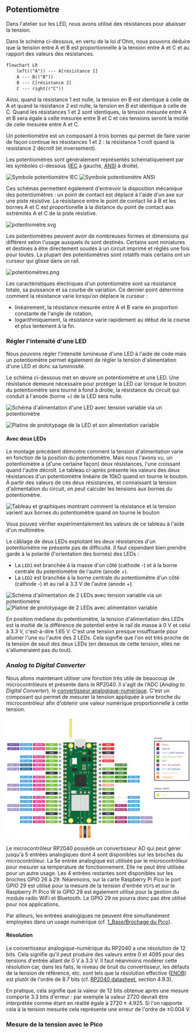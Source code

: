 ## Potentiomètre

Dans l'atelier sur les LED, nous avons utilisé des résistances pour
abaisser la tension.

Dans le schéma ci-dessous, en vertu de la loi d'Ohm, nous pouvons déduire
que la tension entre A et B est proportionnelle à la tension entre A et C et
au rapport des valeurs des résistances.


```mermaid
flowchart LR
    left(("A")) --- A[résistance 1]
    A --- B(("B"))
    B --- C[résistance 2]
    C --- right(("C"))
```

Ainsi, quand la résistance 1 est nulle, la tension en B est identique à celle
de A et quand la résistance 2 est nulle, la tension en B est identique à celle
de C. Quand les résistances 1 et 2 sont identiques, la tension mesurée entre
A et B sera égale à celle mesurée entre B et C et ces tensions seront 
la moitié de celle mesurée entre A et C.

Un potentiomètre est un composant à trois bornes qui permet de faire varier
de façon continue les résistances 1 et 2 : la résistance 1 croît
quand la resistance 2 décroît (et inversement).

Les potentiomètres sont généralement représentés schématiquement par les
symboles ci-dessous ([IEC](https://fr.wikipedia.org/wiki/Commission_%C3%A9lectrotechnique_internationale)
à gauche, [ANSI](https://fr.wikipedia.org/wiki/American_National_Standards_Institute) à droite).

![Symbole potentiomètre IEC](../../Images/symbole_potentiomètre_IEC.svg)
![Symbole potentiomètre ANSI](../../Images/symbole_potentiomètre_US.svg)

Ces schémas permettent également d'entrevoir la disposition mécanique des
potentiomètres : un point de contact est déplacé à l'aide d'un axe
sur une piste résistive.
La résistance entre le point de contact lié à B et
les bornes A et C est proportionelle à la distance du point de contact
aux extrémités A et C de la piste résistive.

![potentiomètre.svg](../../Images/potentiomètre.svg)

Les potentiomètres peuvent avoir de nombreuses formes et dimensions
qui diffèrent selon l'usage auxquels ils sont destinés.
Certains sont miniatures et destinés à être directement soudés à un circuit
imprimé et réglés une fois pour toutes. 
La plupart des potentiomètres sont rotatifs mais certains ont un curseur
qui glisse dans un rail.

![potentiomètres.png](../../Images/potentiomètres.png)

Les caractéristiques électriques d'un potentiomètre sont sa résistance
totale, sa puissance et sa courbe de variation. Ce dernier point détermine
comment la résistance varie lorsqu'on déplace le curseur : 
- linéairement, la résistance mesurée entre A et B varie en proportion constante de l'angle 
de rotation,
- logarithmiquement, la résistance varie rapidement au début de la course et plus lentement 
à la fin.

### Régler l'intensité d'une LED

Nous pouvons régler l'intensité lumineuse d'une LED à l'aide de code mais un
potentiomètre permet également de régler la tension d'alimentation d'une LED
et donc sa luminosité.

Le schéma ci-dessous met en œuvre un potentiomètre et une LED.
Une résistance demeure nécessaire pour protéger la LED car lorsque le bouton
du potentiomètre sera tourné à fond à droite, la résistance du circuit
qui conduit à l'anode (borne +) de la LED sera nulle.

![Schéma d'alimentation d'une LED avec tension variable via un potentiomètre](assets/Pot_0_sch_wbg.svg)

![Platine de prototypage de la LED et son alimentation variable](assets/Pot_0_proto_wbg.svg)

#### Avec deux LEDs

Le montage précédent démontre comment la tension d'alimentation varie en fonction de la position
du potentiomètre.
Mais nous l'avons vu, un potentiomètre a (d'une certaine façon) deux résistances, l'une croissant
quand l'autre décroît.
Le tableau ci-après présente les valeurs des deux résistances d'un potentiomètre linéaire de 10kΩ
quand on tourne le bouton.
À partir des valeurs de ces deux résistances, et connaissant la tension d'alimentation du circuit,
on peut calculer les tensions aux bornes du potentiomètre.

![Tableau et graphiques montrant comment la résistance et la tension varient aux bornes du potentiomètre quand on tourne le bouton](assets/PotCalc.svg)

Vous pouvez vérifier expérimentalement les valeurs de ce tableau à l'aide d'un multimètre.

Le câblage de deux LEDs exploitant les deux résistances d'un potentiomètre ne présente pas
de difficulté. Il faut cependant bien prendre garde à la polarité (l'orientation des bornes)
des LEDs :
- La `LED1` est branchée à la masse d'un côté (cathode -) et à la borne centrale du potentiomètre 
de l'autre (anode +).
- La `LED2` est branchée à la borne centrale du potentiomètre d'un côté (cathode -) et au rail à 3.3 V
de l'autre (anode +).

![Schéma d'alimentation de 2 LEDs avec tension variable via un potentiomètre](assets/Pot_1_proto_wbg.svg)
![Platine de prototypage de 2 LEDs avec alimentation variable](assets/Pot_1_sch_wbg.svg)

En position médiane du potentiomètre, la tension d'alimentation des LEDs est la moitié de la
différence de potentiel entre le rail de masse à 0 V et celui à 3.3 V, c'est-à-dire 1.65 V.
C'est une tension presque insuffisante pour allumer l'une ou l'autre des 2 LEDs.
Cela signifie que l'on est très proche de la tension de seuil des deux LEDs (en dessous de cette
tension, elles ne s'allumeraient pas du tout).

### _Analog to Digital Converter_

Nous allons maintenant utiliser une fonction très utile de beaucoup de microcontrôleurs et
présente dans le RP2040.
Il s'agit de l'ADC (_Analog to Digital Converter_), le [convertisseur analogique-numérique](https://fr.wikipedia.org/wiki/Convertisseur_analogique-num%C3%A9rique).
C'est un composant qui permet de mesurer la tension appliquée à une broche du microcontrôleur
afin d'obtenir une valeur numérique proportionnelle à cette tension.

![Identification des broches du Raspberry Pi Pico](../../Images/picow-pinout_wbg.svg)

Le microcontrôleur RP2040 possède un convertisseur AD qui peut gérer jusqu'à 5 entrées 
analogiques dont 4 sont disponibles sur les broches du microcontrôleur.
La 5e entrée analogique est utilisée par le microcontrôleur pour mesurer sa température 
de fonctionnement. Elle ne peut être utilisée pour un autre usage.
Les 4 entrées restantes sont disponibles sur les broches GPIO 26 à 29.
Néanmoins, sur la carte Raspberry Pi Pico le port GPIO 29 est utilisé pour la mesure de 
la tension d'entrée `VSYS` et sur le Raspberry Pi Pico W le GPIO 29 est également utilisé
pour la gestion du module radio WiFi et Bluetooth.
Le GPIO 29 ne pourra donc pas être utilisé pour nos applications.

Par ailleurs, les entrées analogiques ne peuvent être simultanément employées dans un
usage numérique (cf. [1_Base/Brochage du Pico](https://github.com/jlp6k/art-programming_physical-computing/blob/main/Ateliers/1_Base/README.md#brochage-du-pico)).

#### Résolution

Le convertisseur analogique-numérique du RP2040 a une résolution de 12 bits.
Cela signifie qu'il peut produire des valeurs entre 0 et 4095 pour des 
tensions d'entrée allant de 0 V à 3.3 V.
Il faut néanmoins modérer cette résolution car, dans les faits, le niveau 
de bruit du convertisseur, les défauts de la tension de référence, etc. 
sont tels que la résolution effective 
([ENOB](https://en.wikipedia.org/wiki/Effective_number_of_bits))
est plutôt de l'ordre de 8.7 bits 
(cf. [RP2040 datasheet](https://datasheets.raspberrypi.com/rp2040/rp2040-datasheet.pdf), section 4.9.3).

En pratique, cela signifie que la valeur de 12 bits obtenue après une
mesure comporte 3.3 bits d'erreur : par exemple la valeur 2720 devrait être
interprétée comme étant en réalité égale à 2720 ± 4.925.
Si l'on rapporte cela à la tension mesurée cela représente
une erreur de l'ordre de ±0.004 V.

### Mesure de la tension avec le Pico



